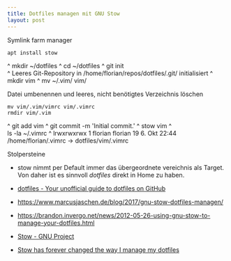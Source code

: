 ```yaml
---
title: Dotfiles managen mit GNU Stow
layout: post
---
```


Symlink farm manager

    apt install stow
^
    mkdir ~/dotfiles
^
    cd ~/dotfiles
^
   git init                                   
^
    Leeres Git-Repository in /home/florian/repos/dotfiles/.git/ initialisiert
^
    mkdir vim
^
    mv ~/.vim/ vim/

Datei umbenennen und leeres, nicht benötigtes Verzeichnis löschen

    mv vim/.vim/vimrc vim/.vimrc
    rmdir vim/.vim
^
    git add vim 
^
    git commit -m 'Initial commit.'
^
    stow vim
^   
    ls -la ~/.vimrc
^
    lrwxrwxrwx 1 florian florian 19  6. Okt 22:44 /home/florian/.vimrc -> dotfiles/vim/.vimrc

Stolpersteine

- stow nimmt per Default immer das übergeordnete vereichnis als Target. Von daher ist es sinnvoll *dotfiles* direkt in Home zu haben.

- [dotfiles - Your unofficial guide to dotfiles on GitHub](https://dotfiles.github.io/)
- https://www.marcusjaschen.de/blog/2017/gnu-stow-dotfiles-managen/
- https://brandon.invergo.net/news/2012-05-26-using-gnu-stow-to-manage-your-dotfiles.html
- [Stow - GNU Project](https://www.gnu.org/software/stow/)
- [Stow has forever changed the way I manage my dotfiles](https://www.youtube.com/watch?v=y6XCebnB9gs)
